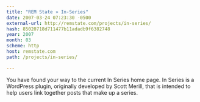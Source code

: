 ```yaml
---
title: "REM State » In-Series"
date: 2007-03-24 07:23:30 -0500
external-url: http://remstate.com/projects/in-series/
hash: 85020718d711477b11adadb9f6382748
year: 2007
month: 03
scheme: http
host: remstate.com
path: /projects/in-series/

---
```


You have found your way to the current In Series home page. In Series is a WordPress plugin, originally developed by Scott Merill, that is intended to help users link together posts that make up a series.
